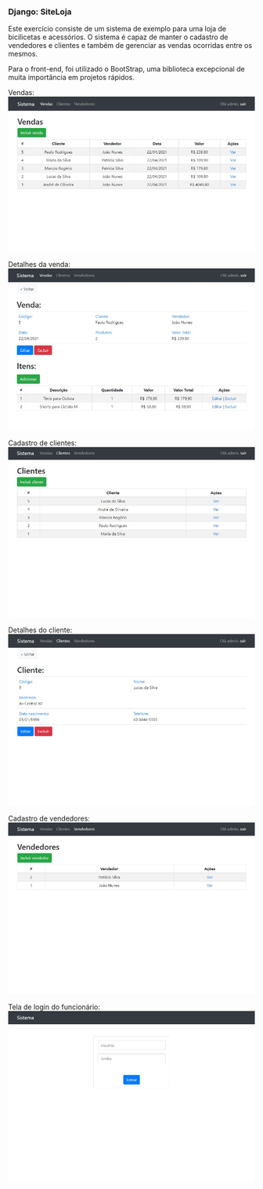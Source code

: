 ### Django: SiteLoja

Este exercício consiste de um sistema de exemplo para uma loja de bicilicetas e acessórios. O sistema é capaz de manter o cadastro de vendedores e clientes e também de gerenciar as vendas ocorridas entre os mesmos.

Para o front-end, foi utilizado o BootStrap, uma biblioteca excepcional de muita importância em projetos rápidos.

Vendas:
![Imagem](images/1.jpg?raw=true "Imagem")

Detalhes da venda:
![Imagem](images/2.jpg?raw=true "Imagem")

Cadastro de clientes:
![Imagem](images/3.jpg?raw=true "Imagem")

Detalhes do cliente:
![Imagem](images/4.jpg?raw=true "Imagem")

Cadastro de vendedores:
![Imagem](images/5.jpg?raw=true "Imagem")

Tela de login do funcionário:
![Imagem](images/6.jpg?raw=true "Imagem")
